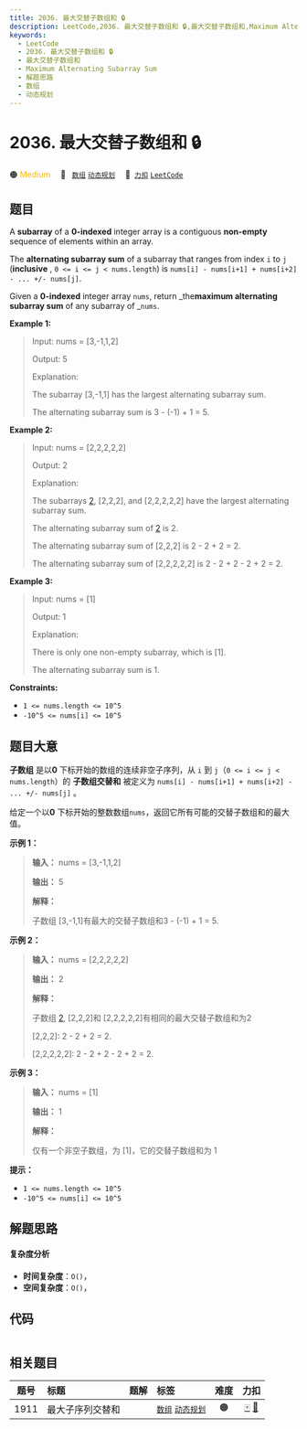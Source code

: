 ```yaml
---
title: 2036. 最大交替子数组和 🔒
description: LeetCode,2036. 最大交替子数组和 🔒,最大交替子数组和,Maximum Alternating Subarray Sum,解题思路,数组,动态规划
keywords:
  - LeetCode
  - 2036. 最大交替子数组和 🔒
  - 最大交替子数组和
  - Maximum Alternating Subarray Sum
  - 解题思路
  - 数组
  - 动态规划
---
```


# 2036. 最大交替子数组和 🔒

🟠 <font color=#ffb800>Medium</font>&emsp; 🔖&ensp; [`数组`](/tag/array.md) [`动态规划`](/tag/dynamic-programming.md)&emsp; 🔗&ensp;[`力扣`](https://leetcode.cn/problems/maximum-alternating-subarray-sum) [`LeetCode`](https://leetcode.com/problems/maximum-alternating-subarray-sum)

## 题目

A **subarray** of a **0-indexed** integer array is a contiguous **non-empty**
sequence of elements within an array.

The **alternating subarray sum** of a subarray that ranges from index `i` to
`j` (**inclusive** , `0 <= i <= j < nums.length`) is `nums[i] - nums[i+1] +
nums[i+2] - ... +/- nums[j]`.

Given a **0-indexed** integer array `nums`, return _the**maximum alternating
subarray sum** of any subarray of _`nums`.



**Example 1:**

> Input: nums = [3,-1,1,2]
> 
> Output: 5
> 
> Explanation:
> 
> The subarray [3,-1,1] has the largest alternating subarray sum.
> 
> The alternating subarray sum is 3 - (-1) + 1 = 5.

**Example 2:**

> Input: nums = [2,2,2,2,2]
> 
> Output: 2
> 
> Explanation:
> 
> The subarrays [2], [2,2,2], and [2,2,2,2,2] have the largest alternating subarray sum.
> 
> The alternating subarray sum of [2] is 2.
> 
> The alternating subarray sum of [2,2,2] is 2 - 2 + 2 = 2.
> 
> The alternating subarray sum of [2,2,2,2,2] is 2 - 2 + 2 - 2 + 2 = 2.

**Example 3:**

> Input: nums = [1]
> 
> Output: 1
> 
> Explanation:
> 
> There is only one non-empty subarray, which is [1].
> 
> The alternating subarray sum is 1.

**Constraints:**

  * `1 <= nums.length <= 10^5`
  * `-10^5 <= nums[i] <= 10^5`


## 题目大意

**子数组** 是以**0** 下标开始的数组的连续非空子序列，从 `i` 到 `j`（`0 <= i <= j < nums.length`）的
**子数组交替和** 被定义为 `nums[i] - nums[i+1] + nums[i+2] - ... +/- nums[j]` 。

给定一个以**0** 下标开始的整数数组`nums`，返回它所有可能的交替子数组和的最大值。



**示例 1：**

> 
> 
> 
> 
> 
> **输入：** nums = [3,-1,1,2]
> 
> **输出：** 5
> 
> **解释：**
> 
> 子数组 [3,-1,1]有最大的交替子数组和3 - (-1) + 1 = 5.
> 
> 

**示例 2：**

> 
> 
> 
> 
> 
> **输入：** nums = [2,2,2,2,2]
> 
> **输出：** 2
> 
> **解释：**
> 
> 子数组 [2], [2,2,2]和 [2,2,2,2,2]有相同的最大交替子数组和为2
> 
> [2]: 2.
> 
> [2,2,2]: 2 - 2 + 2 = 2.
> 
> [2,2,2,2,2]: 2 - 2 + 2 - 2 + 2 = 2.
> 
> 

**示例 3：**

> 
> 
> 
> 
> 
> **输入：** nums = [1]
> 
> **输出：** 1
> 
> **解释：**
> 
> 仅有一个非空子数组，为 [1]，它的交替子数组和为 1
> 
> 



**提示：**

  * `1 <= nums.length <= 10^5`
  * `-10^5 <= nums[i] <= 10^5`


## 解题思路

#### 复杂度分析

- **时间复杂度**：`O()`，
- **空间复杂度**：`O()`，

## 代码

```javascript

```

## 相关题目

<!-- prettier-ignore -->
| 题号 | 标题 | 题解 | 标签 | 难度 | 力扣 |
| :------: | :------ | :------: | :------ | :------: | :------: |
| 1911 | 最大子序列交替和 |  |  [`数组`](/tag/array.md) [`动态规划`](/tag/dynamic-programming.md) | 🟠 | [🀄️](https://leetcode.cn/problems/maximum-alternating-subsequence-sum) [🔗](https://leetcode.com/problems/maximum-alternating-subsequence-sum) |